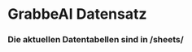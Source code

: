





























# GrabbeAI Datensatz





### Die aktuellen Datentabellen sind in /sheets/


